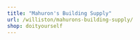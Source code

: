 ```yaml
---
title: "Mahuron's Building Supply"
url: /williston/mahurons-building-supply/
shop: doityourself
---
```

